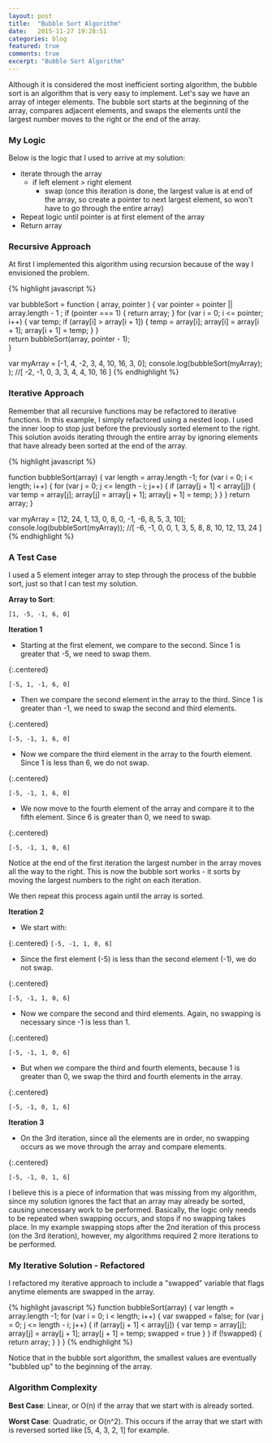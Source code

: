 ```yaml
---
layout: post
title:  "Bubble Sort Algorithm"
date:   2015-11-27 19:28:51
categories: blog
featured: true
comments: true
excerpt: "Bubble Sort Algorithm"
---
```


Although it is considered the most inefficient sorting algorithm, the bubble sort is an algorithm that is very easy to implement. Let's say we have an array of integer elements. The bubble sort starts at the beginning of the array, compares adjacent elements, and swaps the elements until the largest number moves to the right or the end of the array. 


### My Logic
Below is the logic that I used to arrive at my solution:

* iterate through the array
  * if left element > right element
    * swap
    (once this iteration is done, the largest value is at end of the array, so
    create a pointer to next largest element, so won't have to go through the entire array)
* Repeat logic until pointer is at first element of the array
* Return array

### Recursive Approach
At first I implemented this algorithm using recursion because of the way I envisioned the problem.

{% highlight javascript %}

var bubbleSort = function ( array, pointer ) {
  var pointer = pointer || array.length - 1 ;
  if (pointer === 1) {
    return array;
  }
  for (var i = 0; i <= pointer; i++) {
    var temp;
    if (array[i] > array[i + 1]) {
      temp = array[i];
      array[i] = array[i + 1];
      array[i + 1] = temp;
    }
  }   
  return bubbleSort(array, pointer - 1);  
}

var myArray = [-1, 4, -2, 3, 4, 10, 16, 3, 0];
console.log(bubbleSort(myArray); ); //[ -2, -1, 0, 3, 3, 4, 4, 10, 16 ]
{% endhighlight %}


### Iterative Approach
Remember that all recursive functions may be refactored to iterative functions. In this example, I simply refactored using a nested loop. I used the inner loop to stop just before the previously sorted element to the right. This solution avoids iterating through the entire array by ignoring elements that have already been sorted at the end of the array.

{% highlight javascript %}

function bubbleSort(array) {
  var length = array.length -1;
  for (var i = 0; i < length; i++) {
    for (var j = 0; j <= length - i; j++) {
      if (array[j + 1] < array[j]) {
        var temp = array[j];
        array[j] = array[j + 1];
        array[j + 1] = temp;
      }
    }
  }
  return array;
}

var myArray = [12, 24, 1, 13, 0, 8, 0, -1, -6, 8,  5, 3, 10];
console.log(bubbleSort(myArray)); //[ -6, -1, 0, 0, 1, 3, 5, 8, 8, 10, 12, 13, 24 ]
{% endhighlight %}

### A Test Case
I used a 5 element integer array to step through the process of the bubble sort, just so that I can test my solution. 

**Array to Sort**: 
```
[1, -5, -1, 6, 0]
```

**Iteration 1**

* Starting at the first element, we compare to the second. Since 1 is greater that -5, we need to swap them.

{:.centered}
```
[-5, 1, -1, 6, 0]
```

* Then we compare the second element in the array to the third. Since 1 is greater than -1, we need to swap the second and third elements.

{:.centered}
```
[-5, -1, 1, 6, 0]
``` 

* Now we compare the third element in the array to the fourth element. Since 1 is less than 6, we do not swap.

{:.centered}
```
[-5, -1, 1, 6, 0]
```

* We now move to the fourth element of the array and compare it to the fifth element. Since 6 is greater than 0, we need to swap.

{:.centered}
```
[-5, -1, 1, 0, 6]
```

Notice at the end of the first iteration the largest number in the array moves all the way to the right. This is now the bubble sort works - it sorts by moving the largest numbers to the right on each iteration.

We then repeat this process again until the array is sorted. 

**Iteration 2**

* We start with:

{:.centered}
```[-5, -1, 1, 0, 6]```

* Since the first element (-5) is less than the second element (-1), we do not swap.

{:.centered}
```
[-5, -1, 1, 0, 6]
```

* Now we compare the second and third elements. Again, no swapping is necessary since -1 is less than 1.

{:.centered}
```
[-5, -1, 1, 0, 6]
```

* But when we compare the third and fourth elements, because 1 is greater than 0, we swap the third and fourth elements in the array.

{:.centered}
```
[-5, -1, 0, 1, 6]
```

**Iteration 3**

* On the 3rd iteration, since all the elements are in order, no swapping occurs as we move through the array and compare elements. 

{:.centered}
```
[-5, -1, 0, 1, 6]
```

I believe this is a piece of information that was missing from my algorithm, since my solution ignores the fact that an array may already be sorted, causing unecessary work to be performed. Basically, the logic only needs to be repeated when swapping occurs, and stops if no swapping takes place. In my example swapping stops after the 2nd iteration of this process (on the 3rd iteration), however, my algorithms required 2 more iterations to be performed. 


### My Iterative Solution  - Refactored
I refactored my iterative approach to include a "swapped" variable that flags anytime elements are swapped in the array. 

{% highlight javascript %}
function bubbleSort(array) {
  var length = array.length -1;
  for (var i = 0; i < length; i++) {
    var swapped = false;
    for (var j = 0; j <= length - i; j++) {
      if (array[j + 1] < array[j]) {
        var temp = array[j];
        array[j] = array[j + 1];
        array[j + 1] = temp;
        swapped = true
      }
    }
    if (!swapped) {
      return array;
    }
  }
}
{% endhighlight %}

Notice that in the bubble sort algorithm, the smallest values are eventually "bubbled up" to the beginning of the array.

### Algorithm Complexity

**Best Case**: Linear, or O(n) if the array that we start with is already sorted.

**Worst Case**: Quadratic, or O(n^2). This occurs if the array that we start with is reversed sorted like [5, 4, 3, 2, 1] for example.
